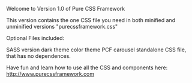 Welcome to Version 1.0 of Pure CSS Framework

This version contains the one CSS file you need in both minified and unminified versions "purecssframework.css"

Optional Files included: 

SASS version
dark theme
color theme
PCF carousel standalone CSS file, that has no dependences.

Have fun and learn how to use all the CSS and components here: http://www.purecssframework.com

